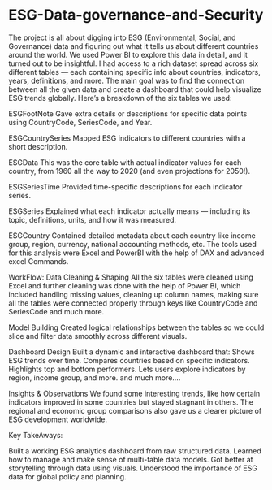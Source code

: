 # ESG-Data-governance-and-Security
The project is all about digging into ESG (Environmental, Social, and Governance) data and figuring out what it tells us about different countries around the world. We used Power BI to explore this data in detail, and it turned out to be insightful.
I had access to a rich dataset spread across six different tables — each containing specific info about countries, indicators, years, definitions, and more. The main goal was to find the connection between all the given data and create a dashboard that could help visualize ESG trends globally.
Here’s a breakdown of the six tables we used:

ESGFootNote
Gave extra details or descriptions for specific data points using CountryCode, SeriesCode, and Year.

ESGCountrySeries
Mapped ESG indicators to different countries with a short description.

ESGData
This was the core table with actual indicator values for each country, from 1960 all the way to 2020 (and even projections for 2050!).

ESGSeriesTime
Provided time-specific descriptions for each indicator series.

ESGSeries
Explained what each indicator actually means — including its topic, definitions, units, and how it was measured.

ESGCountry
Contained detailed metadata about each country like income group, region, currency, national accounting methods, etc.
The tools used for this analysis were Excel and PowerBI with the help of DAX and advanced excel Commands.

WorkFlow:
Data Cleaning & Shaping
All the six tables were cleaned using Excel and further cleaning was done with the help of Power BI, which included handling missing values, cleaning up column names, making sure all the tables were connected properly through keys like CountryCode and SeriesCode and much more.

Model Building
Created logical relationships between the tables so we could slice and filter data smoothly across different visuals.

Dashboard Design
Built a dynamic and interactive dashboard that:
Shows ESG trends over time.
Compares countries based on specific indicators.
Highlights top and bottom performers.
Lets users explore indicators by region, income group, and more.
and much more....

Insights & Observations
We found some interesting trends, like how certain indicators improved in some countries but stayed stagnant in others. The regional and economic group comparisons also gave us a clearer picture of ESG development worldwide.

Key TakeAways:

Built a working ESG analytics dashboard from raw structured data.
Learned how to manage and make sense of multi-table data models.
Got better at storytelling through data using visuals.
Understood the importance of ESG data for global policy and planning.


